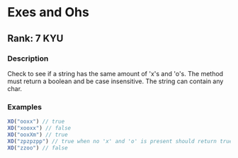 # Exes and Ohs

## Rank: 7 KYU

### Description

Check to see if a string has the same amount of 'x's and 'o's. The method must return a boolean and be case insensitive. The string can contain any char.


### Examples

```js
XO("ooxx") // true
XO("xooxx") // false
XO("ooxXm") // true
XO("zpzpzpp") // true when no 'x' and 'o' is present should return true
XO("zzoo") // false
```



